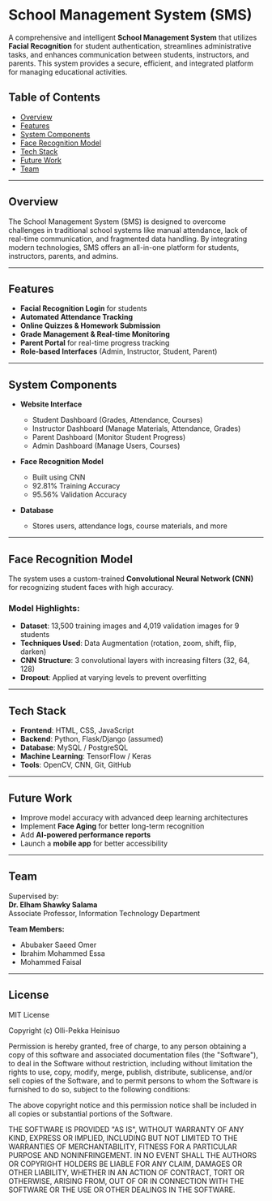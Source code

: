 # School Management System (SMS)

A comprehensive and intelligent **School Management System** that utilizes **Facial Recognition** for student authentication, streamlines administrative tasks, and enhances communication between students, instructors, and parents. This system provides a secure, efficient, and integrated platform for managing educational activities.

## Table of Contents

- [Overview](#overview)
- [Features](#features)
- [System Components](#system-components)
- [Face Recognition Model](#face-recognition-model)
- [Tech Stack](#tech-stack)
- [Future Work](#future-work)
- [Team](#team)

---

## Overview

The School Management System (SMS) is designed to overcome challenges in traditional school systems like manual attendance, lack of real-time communication, and fragmented data handling. By integrating modern technologies, SMS offers an all-in-one platform for students, instructors, parents, and admins.

---

## Features

- **Facial Recognition Login** for students
- **Automated Attendance Tracking**
- **Online Quizzes & Homework Submission**
- **Grade Management & Real-time Monitoring**
- **Parent Portal** for real-time progress tracking
- **Role-based Interfaces** (Admin, Instructor, Student, Parent)

---

## System Components

- **Website Interface**

  - Student Dashboard (Grades, Attendance, Courses)
  - Instructor Dashboard (Manage Materials, Attendance, Grades)
  - Parent Dashboard (Monitor Student Progress)
  - Admin Dashboard (Manage Users, Courses)

- **Face Recognition Model**

  - Built using CNN
  - 92.81% Training Accuracy
  - 95.56% Validation Accuracy

- **Database**
  - Stores users, attendance logs, course materials, and more

---

## Face Recognition Model

The system uses a custom-trained **Convolutional Neural Network (CNN)** for recognizing student faces with high accuracy.

### Model Highlights:

- **Dataset**: 13,500 training images and 4,019 validation images for 9 students
- **Techniques Used**: Data Augmentation (rotation, zoom, shift, flip, darken)
- **CNN Structure**: 3 convolutional layers with increasing filters (32, 64, 128)
- **Dropout**: Applied at varying levels to prevent overfitting

---

## Tech Stack

- **Frontend**: HTML, CSS, JavaScript
- **Backend**: Python, Flask/Django (assumed)
- **Database**: MySQL / PostgreSQL
- **Machine Learning**: TensorFlow / Keras
- **Tools**: OpenCV, CNN, Git, GitHub

---

## Future Work

- Improve model accuracy with advanced deep learning architectures
- Implement **Face Aging** for better long-term recognition
- Add **AI-powered performance reports**
- Launch a **mobile app** for better accessibility

---

## Team

Supervised by:  
**Dr. Elham Shawky Salama**  
Associate Professor, Information Technology Department

**Team Members:**

- Abubaker Saeed Omer
- Ibrahim Mohammed Essa
- Mohammed Faisal

---

## License

MIT License

Copyright (c) Olli-Pekka Heinisuo

Permission is hereby granted, free of charge, to any person obtaining a copy
of this software and associated documentation files (the "Software"), to deal
in the Software without restriction, including without limitation the rights
to use, copy, modify, merge, publish, distribute, sublicense, and/or sell
copies of the Software, and to permit persons to whom the Software is
furnished to do so, subject to the following conditions:

The above copyright notice and this permission notice shall be included in all
copies or substantial portions of the Software.

THE SOFTWARE IS PROVIDED "AS IS", WITHOUT WARRANTY OF ANY KIND, EXPRESS OR
IMPLIED, INCLUDING BUT NOT LIMITED TO THE WARRANTIES OF MERCHANTABILITY,
FITNESS FOR A PARTICULAR PURPOSE AND NONINFRINGEMENT. IN NO EVENT SHALL THE
AUTHORS OR COPYRIGHT HOLDERS BE LIABLE FOR ANY CLAIM, DAMAGES OR OTHER
LIABILITY, WHETHER IN AN ACTION OF CONTRACT, TORT OR OTHERWISE, ARISING FROM,
OUT OF OR IN CONNECTION WITH THE SOFTWARE OR THE USE OR OTHER DEALINGS IN THE
SOFTWARE.
